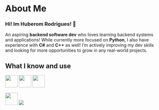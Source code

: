 # About Me

###  Hi! Im **Huberom Rodrigues!** 👋
  
An aspiring **backend software dev** who loves learning backend systems and applications!
While currently more focused on **Python**, I also have experience with **C#** and **C++** as well!
I’m actively improving my dev skills and looking for more opportunities to grow in any real-world projects.

## What I know and use
<img src="https://cdn.jsdelivr.net/gh/devicons/devicon/icons/python/python-original.svg" width="40"/> <img src="https://cdn.jsdelivr.net/gh/devicons/devicon/icons/cplusplus/cplusplus-original.svg" width="40"/> <img src="https://cdn.jsdelivr.net/gh/devicons/devicon/icons/csharp/csharp-original.svg" width="40"/> 

<img src="https://cdn.jsdelivr.net/gh/devicons/devicon/icons/vscode/vscode-original.svg" width="40"/> <img src="https://img.shields.io/badge/Flask-black?style=for-the-badge&logo=flask&logoColor=white"/>
<!---
huberomrodrigues13/huberomrodrigues13 is a ✨ special ✨ repository because its `README.md` (this file) appears on your GitHub profile.
You can click the Preview link to take a look at your changes.
--->
